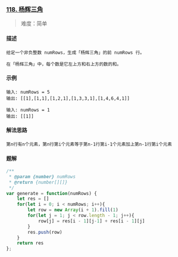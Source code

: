 ### [118. 杨辉三角](https://leetcode.cn/problems/pascals-triangle/)

> 难度：简单

#### 描述
```
给定一个非负整数 numRows，生成「杨辉三角」的前 numRows 行。

在「杨辉三角」中，每个数是它左上方和右上方的数的和。
```

#### 示例
```
输入: numRows = 5
输出: [[1],[1,1],[1,2,1],[1,3,3,1],[1,4,6,4,1]]

输入: numRows = 1
输出: [[1]]
```

#### 解法思路
```
第n行有n个元素，第n行第i个元素等于第n-1行第i-1个元素加上第n-1行第i个元素
```

#### 题解

```JavaScript
/**
 * @param {number} numRows
 * @return {number[][]}
 */
var generate = function(numRows) {
    let res = []
    for(let i = 0; i < numRows; i++){
        let row = new Array(i + 1).fill(1)
        for(let j = 1; j < row.length - 1; j++){
            row[j] = res[i - 1][j-1] + res[i - 1][j]
        }
        res.push(row)
    }
    return res
};
```
